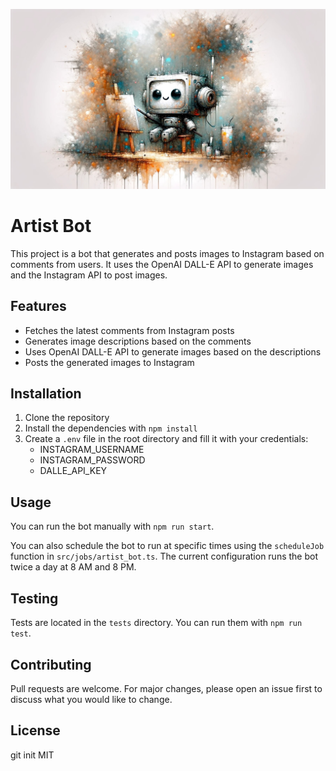 ![Banner Image](./static/banner.jpg)

# Artist Bot

This project is a bot that generates and posts images to Instagram based on comments from users. It uses the OpenAI DALL-E API to generate images and the Instagram API to post images.

## Features

- Fetches the latest comments from Instagram posts
- Generates image descriptions based on the comments
- Uses OpenAI DALL-E API to generate images based on the descriptions
- Posts the generated images to Instagram

## Installation

1. Clone the repository
2. Install the dependencies with `npm install`
3. Create a `.env` file in the root directory and fill it with your credentials:
    - INSTAGRAM_USERNAME
    - INSTAGRAM_PASSWORD
    - DALLE_API_KEY

## Usage

You can run the bot manually with `npm run start`.

You can also schedule the bot to run at specific times using the `scheduleJob` function in `src/jobs/artist_bot.ts`. The current configuration runs the bot twice a day at 8 AM and 8 PM.

## Testing

Tests are located in the `tests` directory. You can run them with `npm run test`.

## Contributing

Pull requests are welcome. For major changes, please open an issue first to discuss what you would like to change.

## License
git init
MIT
